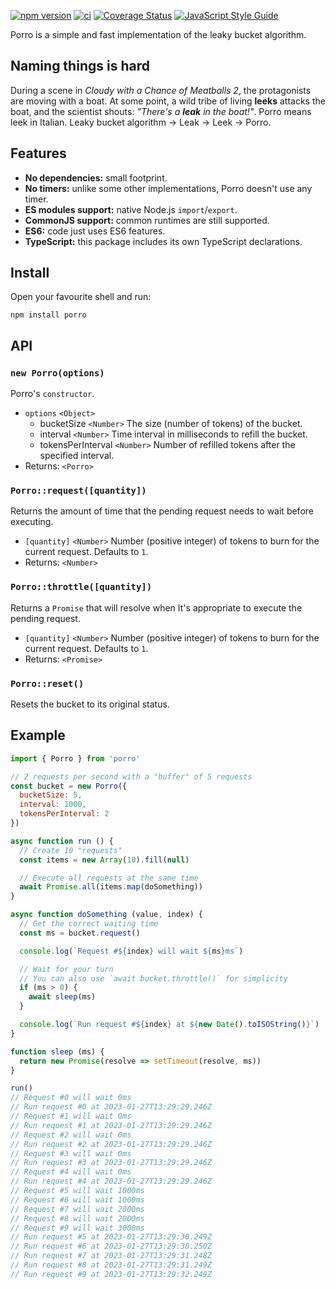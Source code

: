 [![npm version](https://badge.fury.io/js/porro.svg)](https://badge.fury.io/js/porro)
[![ci](https://github.com/greguz/porro/actions/workflows/ci.yaml/badge.svg?branch=master)](https://github.com/greguz/porro/actions/workflows/ci.yaml)
[![Coverage Status](https://coveralls.io/repos/github/greguz/porro/badge.svg?branch=master)](https://coveralls.io/github/greguz/porro?branch=master)
[![JavaScript Style Guide](https://img.shields.io/badge/code_style-standard-brightgreen.svg)](https://standardjs.com)

Porro is a simple and fast implementation of the leaky bucket algorithm.

## Naming things is hard

During a scene in _Cloudy with a Chance of Meatballs 2_, the protagonists are moving with a boat. At some point, a wild tribe of living **leeks** attacks the boat, and the scientist shouts: _"There's a **leak** in the boat!"_. Porro means leek in Italian. Leaky bucket algorithm -> Leak -> Leek -> Porro.

## Features

- **No dependencies:** small footprint.
- **No timers:** unlike some other implementations, Porro doesn't use any timer.
- **ES modules support:** native Node.js `import`/`export`.
- **CommonJS support:** common runtimes are still supported.
- **ES6:** code just uses ES6 features.
- **TypeScript:** this package includes its own TypeScript declarations.

## Install

Open your favourite shell and run:

```
npm install porro
```

## API

### `new Porro(options)`

Porro's `constructor`.

- `options` `<Object>`
  - bucketSize `<Number>` The size (number of tokens) of the bucket.
  - interval `<Number>` Time interval in milliseconds to refill the bucket.
  - tokensPerInterval `<Number>` Number of refilled tokens after the specified interval.
- Returns: `<Porro>`

### `Porro::request([quantity])`

Returns the amount of time that the pending request needs to wait before executing.

- `[quantity]` `<Number>` Number (positive integer) of tokens to burn for the current request. Defaults to `1`.
- Returns: `<Number>`

### `Porro::throttle([quantity])`

Returns a `Promise` that will resolve when It's appropriate to execute the pending request.

- `[quantity]` `<Number>` Number (positive integer) of tokens to burn for the current request. Defaults to `1`.
- Returns: `<Promise>`

### `Porro::reset()`

Resets the bucket to its original status.

## Example

```javascript
import { Porro } from 'porro'

// 2 requests per second with a "buffer" of 5 requests
const bucket = new Porro({
  bucketSize: 5,
  interval: 1000,
  tokensPerInterval: 2
})

async function run () {
  // Create 10 "requests"
  const items = new Array(10).fill(null)

  // Execute all requests at the same time
  await Promise.all(items.map(doSomething))
}

async function doSomething (value, index) {
  // Get the correct waiting time
  const ms = bucket.request()

  console.log(`Request #${index} will wait ${ms}ms`)

  // Wait for your turn
  // You can also use `await bucket.throttle()` for simplicity
  if (ms > 0) {
    await sleep(ms)
  }

  console.log(`Run request #${index} at ${new Date().toISOString()}`)
}

function sleep (ms) {
  return new Promise(resolve => setTimeout(resolve, ms))
}

run()
// Request #0 will wait 0ms
// Run request #0 at 2023-01-27T13:29:29.246Z
// Request #1 will wait 0ms
// Run request #1 at 2023-01-27T13:29:29.246Z
// Request #2 will wait 0ms
// Run request #2 at 2023-01-27T13:29:29.246Z
// Request #3 will wait 0ms
// Run request #3 at 2023-01-27T13:29:29.246Z
// Request #4 will wait 0ms
// Run request #4 at 2023-01-27T13:29:29.246Z
// Request #5 will wait 1000ms
// Request #6 will wait 1000ms
// Request #7 will wait 2000ms
// Request #8 will wait 2000ms
// Request #9 will wait 3000ms
// Run request #5 at 2023-01-27T13:29:30.249Z
// Run request #6 at 2023-01-27T13:29:30.250Z
// Run request #7 at 2023-01-27T13:29:31.248Z
// Run request #8 at 2023-01-27T13:29:31.249Z
// Run request #9 at 2023-01-27T13:29:32.249Z
```
